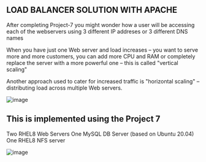 ## LOAD BALANCER SOLUTION WITH APACHE

After completing Project-7 you might wonder how a user will be accessing each of the webservers using 3 different IP addreses or 3 different DNS names

When you have just one Web server and load increases – you want to serve more and more customers, you can add more CPU and RAM or completely replace the server with a more powerful one – this is called "vertical scaling"

Another approach used to cater for increased traffic is "horizontal scaling" – distributing load across multiple Web servers. 

![image](https://user-images.githubusercontent.com/71001536/165248521-7e49a2e8-d5b4-4a13-84f9-889293cd197d.png)

## This is implemented using the Project 7 
Two RHEL8 Web Servers
One MySQL DB Server (based on Ubuntu 20.04)
One RHEL8 NFS server

![image](https://user-images.githubusercontent.com/71001536/165253195-ff07fa98-23e5-402c-9327-ce0dc6fd623e.png)
